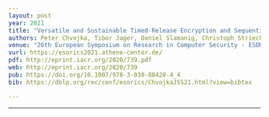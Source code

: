 ```yaml
---
layout: post
year: 2021
title: "Versatile and Sustainable Timed-Release Encryption and Sequential Time-Lock Puzzles"
authors: Peter Chvojka, Tibor Jager, Daniel Slamanig, Christoph Striecks
venue: "26th European Symposium on Research in Computer Security - ESORICS 2021"
vurl: https://esorics2021.athene-center.de/
pdf: http://eprint.iacr.org/2020/739.pdf
web: http://eprint.iacr.org/2020/739
pub: https://doi.org/10.1007/978-3-030-88428-4_4
bib: https://dblp.org/rec/conf/esorics/ChvojkaJSS21.html?view=bibtex

---
```



---


